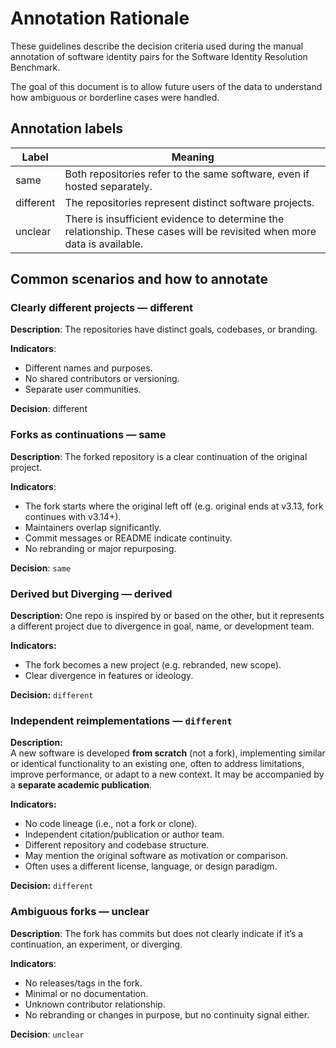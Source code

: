 # Annotation Rationale

These guidelines describe the decision criteria used during the manual annotation of software identity pairs for the Software Identity Resolution Benchmark.

The goal of this document is to allow future users of the data to understand how ambiguous or borderline cases were handled.


## Annotation labels

| Label	| Meaning |
|-------|---------|
| same |	Both repositories refer to the same software, even if hosted separately. |
| different |	The repositories represent distinct software projects. |
| unclear |	There is insufficient evidence to determine the relationship. These cases will be revisited when more data is available. |



## Common scenarios and how to annotate

### Clearly different projects — different

**Description**:
The repositories have distinct goals, codebases, or branding.

**Indicators**: 
- Different names and purposes.
- No shared contributors or versioning.
- Separate user communities.

**Decision**: different


### Forks as continuations — same

**Description**:
The forked repository is a clear continuation of the original project.

**Indicators**: 
- The fork starts where the original left off (e.g. original ends at v3.13, fork continues with v3.14+).
- Maintainers overlap significantly.
- Commit messages or README indicate continuity.
- No rebranding or major repurposing.

**Decision**: `same`


### Derived but Diverging — derived

**Description:**
One repo is inspired by or based on the other, but it represents a different project due to divergence in goal, name, or development team.

**Indicators:** 
- The fork becomes a new project (e.g. rebranded, new scope).
- Clear divergence in features or ideology.

**Decision:** `different`


### Independent reimplementations — `different`

**Description:**  
A new software is developed **from scratch** (not a fork), implementing similar or identical functionality to an existing one, often to address limitations, improve performance, or adapt to a new context. It may be accompanied by a **separate academic publication**.

**Indicators:**
- No code lineage (i.e., not a fork or clone).
- Independent citation/publication or author team.
- Different repository and codebase structure.
- May mention the original software as motivation or comparison.
- Often uses a different license, language, or design paradigm.

**Decision:** `different`


### Ambiguous forks — unclear

**Description**:
The fork has commits but does not clearly indicate if it’s a continuation, an experiment, or diverging.

**Indicators**: 
- No releases/tags in the fork.
- Minimal or no documentation.
- Unknown contributor relationship.
- No rebranding or changes in purpose, but no continuity signal either.

**Decision**: `unclear`


